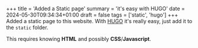 +++
title = 'Added a Static page'
summary = 'it\'s easy with HUGO'
date = 2024-05-30T09:34:34+01:00
draft = false
tags = ['static', 'hugo']
+++
Added a static page to this website. With [HUGO](https://gohugo.io/) it's really easy, just add it to the `static` folder.

This requires knowing **HTML** and possibly **CSS**/**Javascript**.
